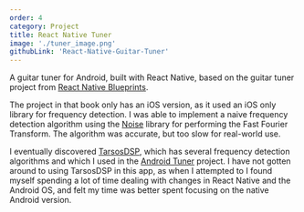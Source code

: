 ```yaml
---
order: 4
category: Project
title: React Native Tuner
image: './tuner_image.png'
githubLink: 'React-Native-Guitar-Tuner'
---
```


A guitar tuner for Android, built with React Native<!-- end -->, based on the guitar tuner project from [React Native Blueprints](https://www.packtpub.com/web-development/react-native-blueprints).

The project in that book only has an iOS version, as it used an iOS only library for frequency detection. I was able to implement a naive frequency detection algorithm using the [Noise](https://github.com/paramsen/noise) library for performing the Fast Fourier Transform. The algorithm was accurate, but too slow for real-world use.

I eventually discovered [TarsosDSP](https://github.com/JorenSix/TarsosDSP), which has several frequency detection algorithms and which I used in the [Android Tuner](/projects/android_tuner/) project. I have not gotten around to using TarsosDSP in this app, as when I attempted to I found myself spending a lot of time dealing with changes in React Native and the Android OS, and felt my time was better spent focusing on the native Android version.